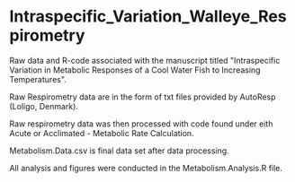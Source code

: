 # Intraspecific_Variation_Walleye_Respirometry
 
Raw data and R-code associated with the manuscript titled "Intraspecific Variation in Metabolic Responses of a Cool Water Fish to Increasing Temperatures".

Raw Respirometry data are in the form of txt files provided by AutoResp (Loligo, Denmark).

Raw respirometry data was then processed with code found under eith Acute or Acclimated - Metabolic Rate Calculation.

Metabolism.Data.csv is final data set after data processing.

All analysis and figures were conducted in the Metabolism.Analysis.R file.
